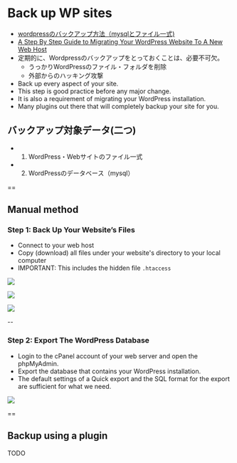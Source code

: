 # Back up WP sites

- [wordpressのバックアップ方法（mysqlとファイル一式)](http://viral-community.com/wordpress/wordpress-backup-5336/)
- [A Step By Step Guide to Migrating Your WordPress Website To A New Web Host](http://www.wpexplorer.com/migrating-wordpress-website/)
- 定期的に、Wordpressのバックアップをとっておくことは、必要不可欠。
    + うっかりWordPressのファイル・フォルダを削除
    + 外部からのハッキング攻撃
- Back up every aspect of your site.
- This step is good practice before any major change.
- It is also a requirement of migrating your WordPress installation.
- Many plugins out there that will completely backup your site for you.

## バックアップ対象データ(二つ)
- 1. WordPress・Webサイトのファイル一式
- 2. WordPressのデータベース（mysql）

==

## Manual method

### Step 1: Back Up Your Website’s Files
- Connect to your web host
- Copy (download) all files under your website's directory to your local computer
- IMPORTANT: This includes the hidden file `.htaccess`

![](http://mainwpex.wpengine.netdna-cdn.com/wp-content/uploads/FTP-Transfer1.png)

![](http://viral-community.com/wp-content/uploads/2013/11/hacking-protect-plan8-1.jpg)

![](http://viral-community.com/wp-content/uploads/2013/11/hacking-protect-plan8-2.jpg)

--

### Step 2: Export The WordPress Database
- Login to the cPanel account of your web server and open the phpMyAdmin. 
- Export the database that contains your WordPress installation.
- The default settings of a Quick export and the SQL format for the export are sufficient for what we need.

![](http://mainwpex.wpengine.netdna-cdn.com/wp-content/uploads/Database-Export.png)

==

## Backup using a plugin

TODO


